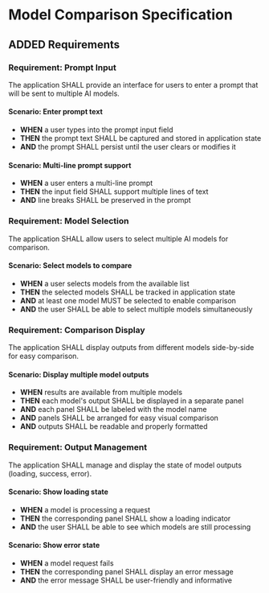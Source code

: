 # Model Comparison Specification

## ADDED Requirements

### Requirement: Prompt Input
The application SHALL provide an interface for users to enter a prompt that will be sent to multiple AI models.

#### Scenario: Enter prompt text
- **WHEN** a user types into the prompt input field
- **THEN** the prompt text SHALL be captured and stored in application state
- **AND** the prompt SHALL persist until the user clears or modifies it

#### Scenario: Multi-line prompt support
- **WHEN** a user enters a multi-line prompt
- **THEN** the input field SHALL support multiple lines of text
- **AND** line breaks SHALL be preserved in the prompt

### Requirement: Model Selection
The application SHALL allow users to select multiple AI models for comparison.

#### Scenario: Select models to compare
- **WHEN** a user selects models from the available list
- **THEN** the selected models SHALL be tracked in application state
- **AND** at least one model MUST be selected to enable comparison
- **AND** the user SHALL be able to select multiple models simultaneously

### Requirement: Comparison Display
The application SHALL display outputs from different models side-by-side for easy comparison.

#### Scenario: Display multiple model outputs
- **WHEN** results are available from multiple models
- **THEN** each model's output SHALL be displayed in a separate panel
- **AND** each panel SHALL be labeled with the model name
- **AND** panels SHALL be arranged for easy visual comparison
- **AND** outputs SHALL be readable and properly formatted

### Requirement: Output Management
The application SHALL manage and display the state of model outputs (loading, success, error).

#### Scenario: Show loading state
- **WHEN** a model is processing a request
- **THEN** the corresponding panel SHALL show a loading indicator
- **AND** the user SHALL be able to see which models are still processing

#### Scenario: Show error state
- **WHEN** a model request fails
- **THEN** the corresponding panel SHALL display an error message
- **AND** the error message SHALL be user-friendly and informative
